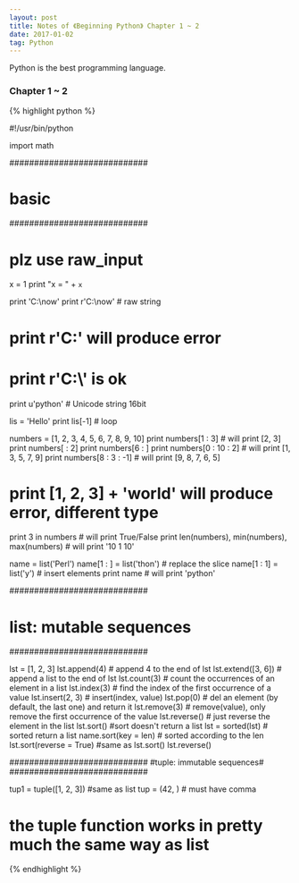 ```yaml
---
layout: post
title: Notes of 《Beginning Python》 Chapter 1 ~ 2
date: 2017-01-02
tag: Python
---
```


Python is the best programming language.

### Chapter 1 ~ 2

{% highlight python %}

#!/usr/bin/python

import math

############################
#          basic           #
############################

# plz use raw_input

x = 1
print "x = " + `x`

print 'C:\\now'
print r'C:\now' # raw string
# print r'C:\' will produce error
# print r'C:\\' is ok
print u'python' # Unicode string 16bit

lis = 'Hello'
print lis[-1] # loop

numbers = [1, 2, 3, 4, 5, 6, 7, 8, 9, 10]
print numbers[1 : 3] # will print [2, 3]
print numbers[ : 2]
print numbers[6 : ]
print numbers[0 : 10 : 2] # will print [1, 3, 5, 7, 9]
print numbers[8 : 3 : -1] # will print [9, 8, 7, 6, 5]
# print [1, 2, 3] + 'world' will produce error, different type
print 3 in numbers # will print True/False
print len(numbers), min(numbers), max(numbers) # will print '10 1 10'

name = list('Perl')
name[1 : ] = list('thon') # replace the slice
name[1 : 1] = list('y') # insert elements
print name # will print 'python'

############################
#  list: mutable sequences #
############################

lst = [1, 2, 3]
lst.append(4) # append 4 to the end of lst
lst.extend([3, 6]) # append a list to the end of lst
lst.count(3) # count the occurrences of an element in a list
lst.index(3) # find the index of the first occurrence of a value
lst.insert(2, 3) # insert(index, value)
lst.pop(0) # del an element (by default, the last one) and return it
lst.remove(3) # remove(value), only remove the first occurrence of the value
lst.reverse() # just reverse the element in the list
lst.sort() #sort doesn't return a list
lst = sorted(lst) # sorted return a list
name.sort(key = len) # sorted according to the len
lst.sort(reverse = True) #same as lst.sort() lst.reverse()

############################
#tuple: immutable sequences#
############################

tup1 = tuple([1, 2, 3]) #same as list
tup = (42, ) # must have comma
# the tuple function works in pretty much the same way as list
{% endhighlight %}
